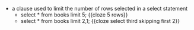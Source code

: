 - a clause used to limit the number of rows selected in a select statement
	- select * from books limit 5; {{cloze 5 rows}}
	- select * from books limit 2,1; {{cloze select third skipping first 2}}